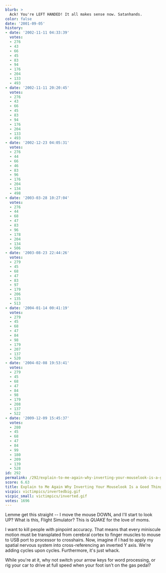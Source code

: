 ```yaml
---
blurb: >
  Ack! You're LEFT HANDED! It all makes sense now. Satanhands.
color: false
date: '2001-09-05'
history:
- date: '2002-11-11 04:33:39'
  votes:
  - 276
  - 43
  - 66
  - 45
  - 83
  - 94
  - 176
  - 204
  - 133
  - 493
- date: '2002-11-11 20:20:45'
  votes:
  - 276
  - 43
  - 66
  - 45
  - 83
  - 94
  - 176
  - 204
  - 133
  - 493
- date: '2002-12-23 04:05:31'
  votes:
  - 276
  - 44
  - 66
  - 46
  - 83
  - 96
  - 176
  - 204
  - 134
  - 498
- date: '2003-03-28 10:27:04'
  votes:
  - 276
  - 44
  - 68
  - 47
  - 83
  - 96
  - 178
  - 204
  - 134
  - 506
- date: '2003-08-23 22:44:26'
  votes:
  - 279
  - 45
  - 68
  - 47
  - 83
  - 97
  - 179
  - 206
  - 135
  - 513
- date: '2004-01-14 00:41:19'
  votes:
  - 279
  - 45
  - 68
  - 47
  - 84
  - 98
  - 179
  - 207
  - 137
  - 520
- date: '2004-02-08 19:53:41'
  votes:
  - 279
  - 45
  - 68
  - 47
  - 84
  - 98
  - 179
  - 208
  - 137
  - 522
- date: '2009-12-09 15:45:37'
  votes:
  - 280
  - 45
  - 68
  - 47
  - 84
  - 99
  - 180
  - 209
  - 139
  - 528
id: 292
permalink: /292/explain-to-me-again-why-inverting-your-mouselook-is-a-good-thing/
score: 6.63
title: Explain to Me Again Why Inverting Your Mouselook Is a Good Thing?
vicpic: victimpics/invertedbig.gif
vicpic_small: victimpics/inverted.gif
votes: 1696
---
```


Lemme get this straight -- I move the mouse DOWN, and I'll start to look
UP? What is this, Flight Simulator? This is *QUAKE* for the love of
moms.

I want to kill people with pinpoint accuracy. That means that every
miniscule motion must be transplated from cerebral cortex to finger
muscles to mouse to USB port to processor to crosshairs. Now, imagine if
I had to apply my spatial nervous system into cross-referencing an
inverted Y axis. We're adding cycles upon cycles. Furthermore, it's just
whack.

While you're at it, why not switch your arrow keys for word processing,
or rig your car to drive at full speed when your foot isn't on the gas
pedal?